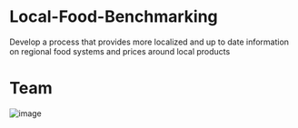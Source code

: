 # Local-Food-Benchmarking
Develop a process that provides more localized and up to date information on regional food systems and prices around local products

# Team 

![image](https://user-images.githubusercontent.com/17107300/183325306-c9ebeddf-b364-478b-85ca-a67ef65d0e67.png)
